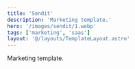 ```yaml
---
title: 'Sendit'
description: 'Marketing template.'
hero: '/images/sendit/1.webp'
tags: ['marketing', 'saas']
layout: '@/layouts/TemplateLayout.astro'
---
```


Marketing template.
